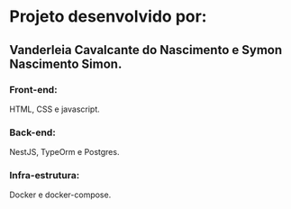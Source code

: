 # Projeto desenvolvido por: 
## Vanderleia Cavalcante do Nascimento e Symon Nascimento Simon.



### Front-end:
HTML, CSS e javascript.

### Back-end:
NestJS, TypeOrm e Postgres.

### Infra-estrutura:
Docker e docker-compose. 

